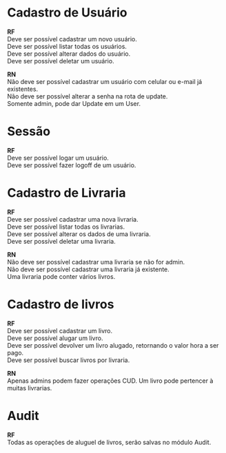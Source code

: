 # Cadastro de Usuário

**RF** <br>
Deve ser possível cadastrar um novo usuário. <br>
Deve ser possível listar todas os usuários.  <br>
Deve ser possível alterar dados do usuário.  <br>
Deve ser possível deletar um usuário.  <br>

**RN** <br>
Não deve ser possível cadastrar um usuário com celular ou e-mail já existentes.  <br>
Não deve ser possível alterar a senha na rota de update.  <br>
Somente admin, pode dar Update em um User.  <br>

# Sessão

**RF** <br>
Deve ser possível logar um usuário. <br>
Deve ser possível fazer logoff de um usuário. <br>

# Cadastro de Livraria

**RF** <br>
Deve ser possível cadastrar uma nova livraria.  <br>
Deve ser possível listar todas os livrarias.  <br>
Deve ser possível alterar os dados de uma livraria.  <br>
Deve ser possível deletar uma livraria.  <br>

**RN** <br>
Não deve ser possível cadastrar uma livraria se não for admin.  <br>
Não deve ser possível cadastrar uma livraria já existente.  <br>
Uma livraria pode conter vários livros.  <br>

# Cadastro de livros

**RF** <br>
Deve ser possível cadastrar um livro. <br>
Deve ser possível alugar um livro. <br>
Deve ser possível devolver um livro alugado, retornando o valor hora a ser pago. <br>
Deve ser possível buscar livros por livraria.

**RN** <br>
Apenas admins podem fazer operações CUD.
Um livro pode pertencer à muitas livrarias.  <br>

# Audit

**RF** <br>
Todas as operações de aluguel de livros, serão salvas no módulo Audit. <br>

